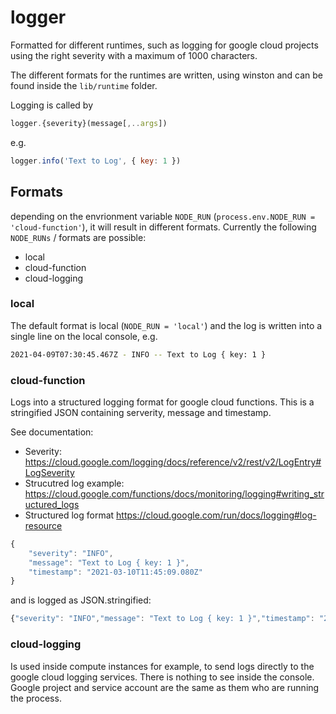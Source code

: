 # logger
Formatted for different runtimes, such as logging for google cloud projects using the right severity with a maximum of 1000 characters.

The different formats for the runtimes are written, using winston and can be found inside the `lib/runtime` folder.

Logging is called by

```js
logger.{severity}(message[,..args])
```

e.g.

```js
logger.info('Text to Log', { key: 1 })
```
## Formats

depending on the envrionment variable `NODE_RUN` (`process.env.NODE_RUN = 'cloud-function'`), it will result in different formats. Currently the following `NODE_RUNs` / formats are possible:
* local
* cloud-function
* cloud-logging

### local

The default format is local (`NODE_RUN = 'local'`) and the log is written into a single line on the local console, e.g.

```bash
2021-04-09T07:30:45.467Z - INFO -- Text to Log { key: 1 }
```

### cloud-function

Logs into a structured logging format for google cloud functions. This is a stringified JSON containing serverity, message and timestamp.

See documentation:
* Severity: https://cloud.google.com/logging/docs/reference/v2/rest/v2/LogEntry#LogSeverity
* Strucutred log example: https://cloud.google.com/functions/docs/monitoring/logging#writing_structured_logs
* Structured log format https://cloud.google.com/run/docs/logging#log-resource

```js
{
    "severity": "INFO",
    "message": "Text to Log { key: 1 }",
    "timestamp": "2021-03-10T11:45:09.080Z"
}
```

and is logged as JSON.stringified:

```js
{"severity": "INFO","message": "Text to Log { key: 1 }","timestamp": "2021-03-10T11:45:09.080Z"}
```

### cloud-logging

Is used inside compute instances for example, to send logs directly to the google cloud logging services. There is nothing to see inside the console. Google project and service account are the same as them who are running the process.
